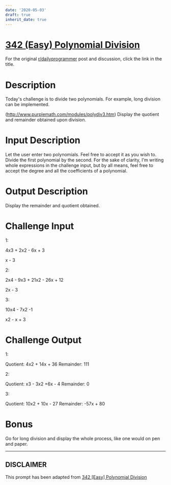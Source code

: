 ```yaml
---
date: '2020-05-03'
draft: true
inherit_date: true
---
```


# [342 (Easy) Polynomial Division](https://www.reddit.com/r/dailyprogrammer/comments/7fvy7z/20171127_challenge_342_easy_polynomial_division/)

For the original [r/dailyprogrammer](https://www.reddit.com/r/dailyprogrammer/) post and discussion, click the link in the title.

# Description
Today's challenge is to divide two polynomials. For example, long division can be implemented.

(http://www.purplemath.com/modules/polydiv3.htm)
Display the quotient and remainder obtained upon division.

# Input Description
Let the user enter two polynomials. Feel free to accept it as you wish to. Divide the first polynomial by the second. For the sake of clarity, I'm writing whole expressions in the challenge input, but by all means, feel free to accept the degree and all the coefficients of a polynomial.

# Output Description
Display the remainder and quotient obtained.

# Challenge Input
1:

4x3 + 2x2 - 6x + 3

x - 3

2:

2x4  - 9x3 + 21x2 - 26x + 12

2x - 3

3:

10x4 - 7x2 -1 

x2 - x + 3

# Challenge Output
1: 

Quotient: 4x2 + 14x + 36 Remainder: 111

2: 

Quotient: x3 - 3x2 +6x - 4 Remainder: 0

3:

Quotient: 10x2 + 10x - 27 Remainder: -57x + 80

# Bonus
Go for long division and display the whole process, like one would on pen and paper.


----
## **DISCLAIMER**
This prompt has been adapted from [342 [Easy] Polynomial Division](https://www.reddit.com/r/dailyprogrammer/comments/7fvy7z/20171127_challenge_342_easy_polynomial_division/
)

